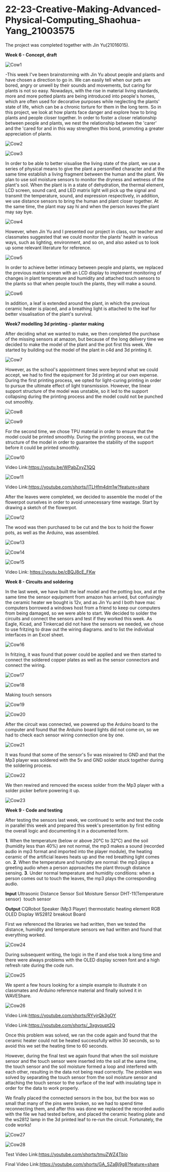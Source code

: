 # 22-23-Creative-Making-Advanced-Physical-Computing_Shaohua-Yang_21003575

The project was completed together with Jin Yu(21016015).

**Week 6 - Concept, draft**

![Cow1](https://github.com/yrrrng/22-23-Creative-Making-Advanced-Physical-Computing_Shaohua-Yang_21003575/raw/main/project%20image/week6.jpeg "Cow1")

-This week I've been brainstorming with Jin Yu about people and plants and have chosen a direction to go in. We can easily tell when our pets are bored, angry or unwell by their sounds and movements, but caring for plants is not so easy. Nowadays, with the rise in material living standards, more and more potted plants are being introduced into people's homes, which are often used for decorative purposes while neglecting the plants' state of life, which can be a chronic torture for them in the long term. So in this project, we look at how plants face danger and explore how to bring plants and people closer together. In order to foster a closer relationship between people and plants, we nest the relationship between the 'carer' and the 'cared for and in this way strengthen this bond, promoting a greater appreciation of plants.

![Cow2](https://github.com/yrrrng/22-23-Creative-Making-Advanced-Physical-Computing_Shaohua-Yang_21003575/raw/main/project%20image/week6.1.jpeg "Cow2")

![Cow3](https://github.com/yrrrng/22-23-Creative-Making-Advanced-Physical-Computing_Shaohua-Yang_21003575/raw/main/project%20image/week6.2.jpeg "Cow3")

In order to be able to better visualise the living state of the plant, we use a series of physical means to give the plant a personified character and at the same time establish a living fragment between the human and the plant. We plan to use soil moisture sensors to monitor the dryness and wetness of the plant's soil. When the plant is in a state of dehydration, the thermal element, LCD screen, sound card, and LED matrix light will pick up the signal and transmit the temperature, sound, and expression respectively, in addition, we use distance sensors to bring the human and plant closer together. At the same time, the plant may say hi and when the person leaves the plant may say bye.

![Cow4](https://github.com/yrrrng/22-23-Creative-Making-Advanced-Physical-Computing_Shaohua-Yang_21003575/raw/main/project%20image/week6.3.jpg "Cow4")

However, when Jin Yu and I presented our project in class, our teacher and classmates suggested that we could monitor the plants' health in various ways, such as lighting, environment, and so on, and also asked us to look up some relevant literature for reference.

![Cow5](https://github.com/yrrrng/22-23-Creative-Making-Advanced-Physical-Computing_Shaohua-Yang_21003575/raw/main/project%20image/week6.4.jpeg "Cow5")

In order to achieve better intimacy between people and plants, we replaced the previous matrix screen with an LCD display to implement monitoring of changes in plant temperature and humidity and attached touch sensors to the plants so that when people touch the plants, they will make a sound.

![Cow6](https://github.com/yrrrng/22-23-Creative-Making-Advanced-Physical-Computing_Shaohua-Yang_21003575/raw/main/project%20image/week6.5.jpeg "Cow6")

In addition, a leaf is extended around the plant, in which the previous ceramic heater is placed, and a breathing light is attached to the leaf for better visualisation of the plant's survival.

**Week7 modelling 3d printing - planter making**

After deciding what we wanted to make, we then completed the purchase of the missing sensors at amazon, but because of the long delivery time we decided to make the model of the plant and the pot first this week. We started by building out the model of the plant in c4d and 3d printing it.

![Cow7](https://github.com/yrrrng/22-23-Creative-Making-Advanced-Physical-Computing_Shaohua-Yang_21003575/raw/main/project%20image/week7.1.png "Cow7")

However, as the school's appointment times were beyond what we could accept, we had to find the equipment for 3d printing at our own expense. During the first printing process, we opted for light-curing printing in order to pursue the ultimate effect of light transmission. However, the linear support structure of the model was unstable, so it led to the support collapsing during the printing process and the model could not be punched out smoothly.

![Cow8](https://github.com/yrrrng/22-23-Creative-Making-Advanced-Physical-Computing_Shaohua-Yang_21003575/raw/main/project%20image/week7.2.png "Cow8")

![Cow9](https://github.com/yrrrng/22-23-Creative-Making-Advanced-Physical-Computing_Shaohua-Yang_21003575/raw/main/project%20image/week7.3.jpeg "Cow9")

For the second time, we chose TPU material in order to ensure that the model could be printed smoothly. During the printing process, we cut the structure of the model in order to guarantee the stability of the support before it could be printed smoothly.

![Cow10](https://github.com/yrrrng/22-23-Creative-Making-Advanced-Physical-Computing_Shaohua-Yang_21003575/raw/main/project%20image/week7.4.jpeg "Cow10")

Video Link:https://youtu.be/WPabZxyZ1QQ

![Cow11](https://github.com/yrrrng/22-23-Creative-Making-Advanced-Physical-Computing_Shaohua-Yang_21003575/raw/main/project%20image/week7.5.jpeg "Cow11")

Video Link:https://youtube.com/shorts/ITLHfm4dm1w?feature=share

After the leaves were completed, we decided to assemble the model of the flowerpot ourselves in order to avoid unnecessary time wastage. Start by drawing a sketch of the flowerpot.

![Cow12](https://github.com/yrrrng/22-23-Creative-Making-Advanced-Physical-Computing_Shaohua-Yang_21003575/raw/main/project%20image/week7.6.jpeg "Cow12")

The wood was then purchased to be cut and the box to hold the flower pots, as well as the Arduino, was assembled.

![Cow13](https://github.com/yrrrng/22-23-Creative-Making-Advanced-Physical-Computing_Shaohua-Yang_21003575/raw/main/project%20image/week7.7.jpeg "Cow13")

![Cow14](https://github.com/yrrrng/22-23-Creative-Making-Advanced-Physical-Computing_Shaohua-Yang_21003575/raw/main/project%20image/week7.8.jpeg "Cow14")

![Cow15](https://github.com/yrrrng/22-23-Creative-Making-Advanced-Physical-Computing_Shaohua-Yang_21003575/raw/main/project%20image/week7.9.jpeg "Cow15")

Video Link: https://youtu.be/cBQJ8cE_FKw

**Week 8 - Circuits and soldering**

In the last week, we have built the leaf model and the potting box, and at the same time the sensor equipment from amazon has arrived, but confusingly the ceramic heater we bought is 12v, and as Jin Yu and I both have mac computers borrowed a windows host from a friend to keep our computers from being damaged, so we were able to start. We decided to solder the circuits and connect the sensors and test if they worked this week. As Eagle, Kicad, and Tinkercad did not have the sensors we needed, we chose to use fritzing to draw out the wiring diagrams. and to list the individual interfaces in an Excel sheet.    

![Cow16](https://github.com/yrrrng/22-23-Creative-Making-Advanced-Physical-Computing_Shaohua-Yang_21003575/raw/main/project%20image/week8.1.png "Cow16")

In fritzing, it was found that power could be applied and we then started to connect the soldered copper plates as well as the sensor connectors and connect the wiring.

![Cow17](https://github.com/yrrrng/22-23-Creative-Making-Advanced-Physical-Computing_Shaohua-Yang_21003575/raw/main/project%20image/week8.2.jpeg "Cow17")

![Cow18](https://github.com/yrrrng/22-23-Creative-Making-Advanced-Physical-Computing_Shaohua-Yang_21003575/raw/main/project%20image/week8.3.jpeg "Cow18")

Making touch sensors

![Cow19](https://github.com/yrrrng/22-23-Creative-Making-Advanced-Physical-Computing_Shaohua-Yang_21003575/raw/main/project%20image/week8.4.jpeg "Cow19")

![Cow20](https://github.com/yrrrng/22-23-Creative-Making-Advanced-Physical-Computing_Shaohua-Yang_21003575/raw/main/project%20image/week8.5.jpeg "Cow20")

After the circuit was connected, we powered up the Arduino board to the computer and found that the Arduino board lights did not come on, so we had to check each sensor wiring connection one by one.

![Cow21](https://github.com/yrrrng/22-23-Creative-Making-Advanced-Physical-Computing_Shaohua-Yang_21003575/raw/main/project%20image/week8.6.jpeg "Cow21")

It was found that some of the sensor's 5v was miswired to GND and that the Mp3 player was soldered with the 5v and GND solder stuck together during the soldering process.

![Cow22](https://github.com/yrrrng/22-23-Creative-Making-Advanced-Physical-Computing_Shaohua-Yang_21003575/raw/main/project%20image/week8.7.jpeg "Cow22")

We then rewired and removed the excess solder from the Mp3 player with a solder picker before powering it up.

![Cow23](https://github.com/yrrrng/22-23-Creative-Making-Advanced-Physical-Computing_Shaohua-Yang_21003575/raw/main/project%20image/week8.8.jpeg "Cow23")

**Week 9 - Code and testing**

After testing the sensors last week, we continued to write and test the code in parallel this week and prepared this week's presentation by first editing the overall logic and documenting it in a documented form.

**1**. When the temperature (below or above 20°C to 32°C) and the soil (humidity less than 40%) are not normal, the mp3 makes a sound (recorded audio in mp3 format and imported into the player module), the heating ceramic of the artificial leaves heats up and the red breathing light comes on.
**2**. When the temperature and humidity are normal: the mp3 plays a greeting audio when a person approaches the plant through distance sensing.
**3**. Under normal temperature and humidity conditions: when a person comes out to touch the leaves, the mp3 plays the corresponding audio.

**Input**
Ultrasonic Distance Sensor
Soil Moisture Sensor
DHT-11(Temperature sensor) 
touch sensor

**Output**
CQRobot Speaker (Mp3 Player)
thermostatic heating element
RGB OLED Display
WS2812 breakout Board

First we referenced the libraries we had written, then we tested the distance, humidity and temperature sensors we had written and found that everything worked.

![Cow24](https://github.com/yrrrng/22-23-Creative-Making-Advanced-Physical-Computing_Shaohua-Yang_21003575/raw/main/project%20image/week9.1.jpeg "Cow24")

During subsequent writing, the logic in the if and else took a long time and there were always problems with the OLED display screen font and a high refresh rate during the code run.

![Cow25](https://github.com/yrrrng/22-23-Creative-Making-Advanced-Physical-Computing_Shaohua-Yang_21003575/raw/main/project%20image/week9.2.jpeg "Cow25")

We spent a few hours looking for a simple example to illustrate it on classmates and Arduino reference material and finally solved it in WAVEShare.

![Cow26](https://github.com/yrrrng/22-23-Creative-Making-Advanced-Physical-Computing_Shaohua-Yang_21003575/raw/main/project%20image/week9.3.png "Cow26")

Video Link:https://youtube.com/shorts/RYyjrQk3gOY

Video Link:https://youtube.com/shorts/_3xgyoupt2Q

Once this problem was solved, we ran the code again and found that the ceramic heater could not be heated successfully within 30 seconds, so to avoid this we set the heating time to 60 seconds.

However, during the final test we again found that when the soil moisture sensor and the touch sensor were inserted into the soil at the same time, the touch sensor and the soil moisture formed a loop and interfered with each other, resulting in the data not being read correctly. The problem was solved by separating the touch sensor from the soil moisture sensor and attaching the touch sensor to the surface of the leaf with insulating tape in order for the data to work properly.

We finally placed the connected sensors in the box, but the box was so small that many of the pins were broken, so we had to spend time reconnecting them, and after this was done we replaced the recorded audio with the file we had tested before, and placed the ceramic heating plate and the ws2812 lamp in the 3d printed leaf to re-run the circuit. Fortunately, the code works!

![Cow27](https://github.com/yrrrng/22-23-Creative-Making-Advanced-Physical-Computing_Shaohua-Yang_21003575/raw/main/project%20image/week9.4.jpeg "Cow27")

![Cow28](https://github.com/yrrrng/22-23-Creative-Making-Advanced-Physical-Computing_Shaohua-Yang_21003575/raw/main/project%20image/week9.5.jpeg "Cow28")


Test Video Link:https://youtube.com/shorts/tmuZWZ4Tbio

Final Video Link:https://youtube.com/shorts/GA_SZaBj9g8?feature=share
